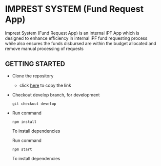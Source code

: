 # IMPREST SYSTEM (Fund Request App)

Imprest System (Fund Request App) is an internal iPF App which is designed to enhance efficiency in internal iPF fund requesting process while also ensures the funds disbursed are within the budget allocated and remove manual processing of requests

## GETTING STARTED

- Clone the repository
  - click [here](https://github.com/dae54/fund-request-api.git) to copy the link
- Checkout develop branch, for development
  ```
  git checkout develop
  ```
- Run command

  ```
  npm install
  ```

  To install dependencies

  Run command

  ```
  npm start
  ```

  To install dependencies
